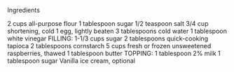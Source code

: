Ingredients

2 cups all-purpose flour
1 tablespoon sugar
1/2 teaspoon salt
3/4 cup shortening, cold
1 egg, lightly beaten
3 tablespoons cold water
1 tablespoon white vinegar
FILLING:
1-1/3 cups sugar
2 tablespoons quick-cooking tapioca
2 tablespoons cornstarch
5 cups fresh or frozen unsweetened raspberries, thawed
1 tablespoon butter
TOPPING:
1 tablespoon 2% milk
1 tablespoon sugar
Vanilla ice cream, optional